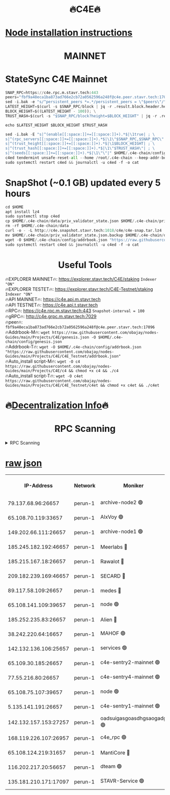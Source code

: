 <h1 align="center"> 🔥C4E🔥</h1>

[Node installation instructions](https://github.com/obajay/nodes-Guides/tree/main/Projects/C4E)
=

<h1 align="center"> MAINNET</h1>

# StateSync C4E Mainnet
```python
SNAP_RPC=https://c4e.rpc.m.stavr.tech:443
peers="fbf9a48eca1ba873ad766e2cb72a0562596a248f@c4e.peer.stavr.tech:17096"
sed -i.bak -e "s/^persistent_peers *=.*/persistent_peers = \"$peers\"/" $HOME/.c4e-chain/config/config.toml
LATEST_HEIGHT=$(curl -s $SNAP_RPC/block | jq -r .result.block.header.height); \
BLOCK_HEIGHT=$((LATEST_HEIGHT - 100)); \
TRUST_HASH=$(curl -s "$SNAP_RPC/block?height=$BLOCK_HEIGHT" | jq -r .result.block_id.hash)

echo $LATEST_HEIGHT $BLOCK_HEIGHT $TRUST_HASH

sed -i.bak -E "s|^(enable[[:space:]]+=[[:space:]]+).*$|\1true| ; \
s|^(rpc_servers[[:space:]]+=[[:space:]]+).*$|\1\"$SNAP_RPC,$SNAP_RPC\"| ; \
s|^(trust_height[[:space:]]+=[[:space:]]+).*$|\1$BLOCK_HEIGHT| ; \
s|^(trust_hash[[:space:]]+=[[:space:]]+).*$|\1\"$TRUST_HASH\"| ; \
s|^(seeds[[:space:]]+=[[:space:]]+).*$|\1\"\"|" $HOME/.c4e-chain/config/config.toml
c4ed tendermint unsafe-reset-all --home /root/.c4e-chain --keep-addr-book
sudo systemctl restart c4ed && journalctl -u c4ed -f -o cat
```
# SnapShot (~0.1 GB) updated every 5 hours
```python
cd $HOME
apt install lz4
sudo systemctl stop c4ed
cp $HOME/.c4e-chain/data/priv_validator_state.json $HOME/.c4e-chain/priv_validator_state.json.backup
rm -rf $HOME/.c4e-chain/data
curl -o - -L http://c4e.snapshot.stavr.tech:1018/c4e/c4e-snap.tar.lz4 | lz4 -c -d - | tar -x -C $HOME/.c4e-chain --strip-components 2
mv $HOME/.c4e-chain/priv_validator_state.json.backup $HOME/.c4e-chain/data/priv_validator_state.json
wget -O $HOME/.c4e-chain/config/addrbook.json "https://raw.githubusercontent.com/obajay/nodes-Guides/main/Projects/C4E/addrbook.json"
sudo systemctl restart c4ed && journalctl -u c4ed -f -o cat
```
 <h1 align="center"> Useful Tools</h1>

🔥EXPLORER MAINNET🔥:  https://explorer.stavr.tech/C4E/staking            `Indexer "ON"` \
🔥EXPLORER TESTET🔥:   https://explorer.stavr.tech/C4E-Testnet/staking     `Indexer "ON"` \
🔥API MAINNET🔥:       https://c4e.api.m.stavr.tech \
🔥API TESTNET🔥:       https://c4e.api.t.stavr.tech \
🔥RPC🔥:               https://c4e.rpc.m.stavr.tech:443                  `Snapshot-interval = 100` \
🔥gRPC🔥:              http://c4e.grpc.m.stavr.tech:7029 \
🔥peer🔥:              `fbf9a48eca1ba873ad766e2cb72a0562596a248f@c4e.peer.stavr.tech:17096` \
🔥Addrbook-M🔥:    ```wget https://raw.githubusercontent.com/obajay/nodes-Guides/main/Projects/C4E/genesis.json -O $HOME/.c4e-chain/config/genesis.json``` \
🔥Addrbook-T🔥:    ```wget -O $HOME/.c4e-chain/config/addrbook.json "https://raw.githubusercontent.com/obajay/nodes-Guides/main/Projects/C4E/C4E_Testnet/addrbook.json"``` \
🔥Auto_install script-M🔥: ```wget -O c4 https://raw.githubusercontent.com/obajay/nodes-Guides/main/Projects/C4E/c4 && chmod +x c4 && ./c4``` \
🔥Auto_install script-T🔥: ```wget -O c4et https://raw.githubusercontent.com/obajay/nodes-Guides/main/Projects/C4E/C4E_Testnet/c4et && chmod +x c4et && ./c4et```

🔥[Decentralization Info](https://github.com/obajay/StateSync-snapshots/tree/main/Projects/C4E/Decentralization)🔥
=

<h1 align="center"> RPC Scanning</h1>

<details>
<summary>RPC Scanning</summary>

<h2 align="center"> We scan nodes in real time every 4 hours. And we provide the final result of RPC endpoints.
We cannot influence the operation of these nodes in any way. </h2>


```python
If Voting Power is higher than 0 --> then the Node is a validator of the network and may be subject to attack and be a potential threat to the chain.
```
```python
We marked such validators with a red symbol
```

</details>

[raw json](https://rpc-check.c4e.stavr.tech/c4e/rpc-c4e-result.json)
=



<table><tr><th>IP-Address</th><th>Network</th><th>Moniker</th><th>Latest Block Height</th><th>Earliest Block Height</th><th>Catching Up</th><th>Tx Index</th><th>Voting Power</th><th>Scan Time</th></tr><tr><td>79.137.68.96:26657</td><td>perun-1</td><td>archive-node2 🟢</td><td>7734180</td><td>1</td><td>False</td><td>on</td><td>0</td><td>2024-03-25T08:33:11.090944518UTC</td></tr><tr><td>65.108.70.119:33657</td><td>perun-1</td><td>AlxVoy 🟢</td><td>7734445</td><td>1</td><td>False</td><td>on</td><td>0</td><td>2024-03-25T08:33:25.291215035UTC</td></tr><tr><td>149.202.66.111:26657</td><td>perun-1</td><td>archive-node1 🟢</td><td>7734448</td><td>1</td><td>False</td><td>on</td><td>0</td><td>2024-03-25T08:33:41.504693222UTC</td></tr><tr><td>185.245.182.192:46657</td><td>perun-1</td><td>Meerlabs 🔴</td><td>7734448</td><td>1051501</td><td>False</td><td>on</td><td>344615</td><td>2024-03-25T08:33:46.504041868UTC</td></tr><tr><td>185.215.167.18:26657</td><td>perun-1</td><td>Rawalot 🔴</td><td>7734450</td><td>1090501</td><td>False</td><td>on</td><td>450091</td><td>2024-03-25T08:33:57.354496212UTC</td></tr><tr><td>209.182.239.169:46657</td><td>perun-1</td><td>SECARD 🔴</td><td>7734447</td><td>2616101</td><td>False</td><td>off</td><td>749308</td><td>2024-03-25T08:33:36.864460368UTC</td></tr><tr><td>89.117.58.109:26657</td><td>perun-1</td><td>medes 🔴</td><td>7734449</td><td>2826001</td><td>False</td><td>off</td><td>891025</td><td>2024-03-25T08:33:53.008023370UTC</td></tr><tr><td>65.108.141.109:39657</td><td>perun-1</td><td>node 🟢</td><td>7734443</td><td>5303301</td><td>False</td><td>on</td><td>0</td><td>2024-03-25T08:33:13.439574453UTC</td></tr><tr><td>185.252.235.83:26657</td><td>perun-1</td><td>Alien 🔴</td><td>7734448</td><td>6502501</td><td>False</td><td>on</td><td>648215</td><td>2024-03-25T08:33:41.777875292UTC</td></tr><tr><td>38.242.220.64:16657</td><td>perun-1</td><td>MAHOF 🟢</td><td>7734447</td><td>6885501</td><td>False</td><td>on</td><td>0</td><td>2024-03-25T08:33:39.165748173UTC</td></tr><tr><td>142.132.136.106:25657</td><td>perun-1</td><td>services 🟢</td><td>7734445</td><td>7012001</td><td>False</td><td>on</td><td>0</td><td>2024-03-25T08:33:27.848934412UTC</td></tr><tr><td>65.109.30.185:26657</td><td>perun-1</td><td>c4e-sentry2-mainnet 🟢</td><td>7734448</td><td>7284001</td><td>False</td><td>on</td><td>0</td><td>2024-03-25T08:33:46.215820123UTC</td></tr><tr><td>77.55.216.80:26657</td><td>perun-1</td><td>c4e-sentry4-mainnet 🟢</td><td>7734445</td><td>7297001</td><td>False</td><td>on</td><td>0</td><td>2024-03-25T08:33:24.984565854UTC</td></tr><tr><td>65.108.75.107:39657</td><td>perun-1</td><td>node 🟢</td><td>7734445</td><td>7300001</td><td>False</td><td>on</td><td>0</td><td>2024-03-25T08:33:28.161084488UTC</td></tr><tr><td>5.135.141.191:26657</td><td>perun-1</td><td>c4e-sentry1-mainnet 🟢</td><td>7734442</td><td>7300501</td><td>False</td><td>on</td><td>0</td><td>2024-03-25T08:33:10.534197560UTC</td></tr><tr><td>142.132.157.153:27257</td><td>perun-1</td><td>oadsuigasgoasdhgsaogadg 🟢</td><td>7734442</td><td>7574001</td><td>False</td><td>on</td><td>0</td><td>2024-03-25T08:33:08.225745665UTC</td></tr><tr><td>168.119.226.107:26957</td><td>perun-1</td><td>c4e_rpc 🟢</td><td>7734444</td><td>7634444</td><td>False</td><td>on</td><td>0</td><td>2024-03-25T08:33:18.211477656UTC</td></tr><tr><td>65.108.124.219:31657</td><td>perun-1</td><td>MantiCore 🔴</td><td>7734445</td><td>7634445</td><td>False</td><td>off</td><td>730003</td><td>2024-03-25T08:33:24.620437582UTC</td></tr><tr><td>116.202.217.20:56657</td><td>perun-1</td><td>dteam 🟢</td><td>7734442</td><td>7660701</td><td>False</td><td>on</td><td>0</td><td>2024-03-25T08:33:10.786103702UTC</td></tr><tr><td>135.181.210.171:17097</td><td>perun-1</td><td>STAVR-Service 🟢</td><td>7734445</td><td>7732501</td><td>False</td><td>on</td><td>0</td><td>2024-03-25T08:33:28.463055435UTC</td></tr></table>
